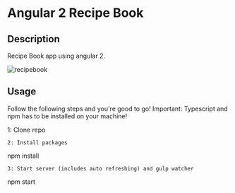 # Angular 2 Recipe Book

## Description
Recipe Book app using angular 2.

![recipebook](https://cloud.githubusercontent.com/assets/15034379/16962930/ede4244e-4dc1-11e6-81ce-1871bb4d474a.jpg)

## Usage
Follow the following steps and you're good to go! Important: Typescript and npm has to be installed on your machine!

1: Clone repo
```
2: Install packages
```
npm install
```
3: Start server (includes auto refreshing) and gulp watcher
```
npm start
```
